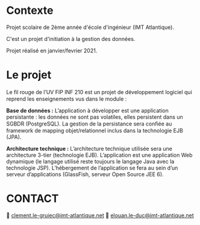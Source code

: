 # Contexte

Projet scolaire de 2ème année d'école d'ingénieur (IMT Atlantique).

C'est un projet d'initiation à la gestion des données.

Projet réalisé en janvier/fevrier 2021.


# Le projet


Le ﬁl rouge de l’UV FIP INF 210 est un projet de développement logiciel qui reprend les enseignements vus dans le module :

**Base de données :**
L’application à développer est une application persistante : les données ne sont pas volatiles, elles persistent dans un SGBDR (PostgreSQL).
La gestion de la persistance sera conﬁée au framework de mapping objet/relationnel inclus dans la technologie EJB (JPA).

**Architecture technique :**
L’architecture technique utilisée sera une architecture 3-tier (technologie EJB).
L’application est une application Web dynamique (le langage utilisé reste toujours le langage Java avec la technologie JSP).
L’hébergement de l’application se fera au sein d’un serveur d’applications (GlassFish, serveur Open Source JEE 6).

# CONTACT

:email: clement.le-gruiec@imt-atlantique.net
:email: elouan.le-duc@imt-atlantique.net


